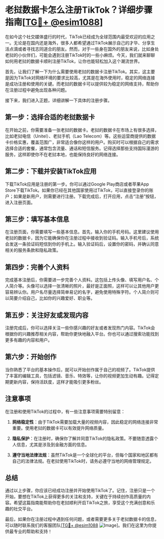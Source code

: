 # 老挝数据卡怎么注册TikTok？详细步骤指南[[TG💪+ @esim1088](https://t.me/s/esim1088)]

在如今这个社交媒体盛行的时代，TikTok已经成为全球范围内最受欢迎的应用之一。无论是在国内还是海外，很多人都希望通过TikTok展示自己的才华、分享生活点滴或者寻找志同道合的朋友。然而，对于一些身在国外的朋友来说，比如身处老挝的小伙伴们，可能会遇到注册TikTok时的一些小麻烦。今天，我们就来聊聊如何用老挝的数据卡顺利注册TikTok，让你也能轻松加入这个潮流世界。

首先，让我们了解一下为什么需要使用老挝的数据卡注册TikTok。其实，这主要是因为TikTok对网络环境的要求比较高，尤其是在海外使用时，稳定的网络连接是成功注册和使用的关键。而老挝的数据卡可以提供较为稳定的网络支持，帮助你在注册过程中避免出现各种问题。

接下来，我们进入正题，详细讲解一下具体的注册步骤。

## 第一步：选择合适的老挝数据卡

在开始之前，你需要准备一张老挝的数据卡。老挝的数据卡在市场上有很多选择，比如老挝电信（Unitel）、老挝手机（Lao Telecom）等。这些运营商提供的数据卡价格实惠，覆盖范围广，非常适合像你这样的用户。购买时可以根据自己的需求选择合适的套餐，通常包含流量、通话和短信服务。记得选择那些支持国际漫游的服务，这样即使你不在老挝本地，也能保持良好的网络连接。

## 第二步：下载并安装TikTok应用

下载TikTok应用是注册的第一步。你可以通过Google Play商店或者苹果App Store下载TikTok。如果你已经在其他国家使用过TikTok，可以直接登录你的账户；如果是新用户，则需要进行注册。下载完成后，打开应用，点击“注册”按钮，进入注册页面。

## 第三步：填写基本信息

在注册页面，你需要填写一些基本信息。首先，输入你的手机号码。这里建议使用老挝的数据卡，因为它能确保你在注册过程中接收到验证码。输入手机号后，系统会发送一条验证码短信到你的手机上。输入验证码后，设置你的密码，并确认同意相关的服务条款和隐私政策。

## 第四步：完善个人资料

完成基本注册后，你需要进一步完善个人资料。这包括上传头像、填写用户名、个人简介等。头像可以选择一张清晰的照片，最好是正面照，这样可以让其他用户更容易辨认你。用户名尽量选择简单易记的名字，避免使用特殊字符。个人简介则可以简要介绍自己，比如你的兴趣爱好、职业等。

## 第五步：关注好友或发现内容

注册完成后，你可以选择关注一些你感兴趣的好友或者发现热门内容。TikTok会根据你的兴趣推荐相关内容，帮助你更快地融入平台。你也可以通过搜索功能找到更多有趣的内容和用户。

## 第六步：开始创作

当你熟悉了平台的基本操作后，就可以开始创作属于自己的视频了。TikTok提供了丰富的编辑工具，包括滤镜、音乐、特效等，让你的视频更加生动有趣。记得定期更新内容，保持活跃度，这样才能吸引更多粉丝。

## 注意事项

在注册和使用TikTok的过程中，有一些注意事项需要特别留意：

1. **网络稳定性**：由于TikTok需要加载大量的视频内容，因此稳定的网络连接非常重要。使用老挝的数据卡可以有效提升网络质量。
   
2. **隐私保护**：在注册时，确保你了解并同意TikTok的隐私政策。不要随意透露个人信息，尤其是涉及到金融方面的信息。

3. **遵守当地法律法规**：虽然TikTok是一个全球化的平台，但每个国家和地区都有自己的法律法规。在老挝使用TikTok时，请务必遵守当地的网络管理规定。

## 总结

通过以上步骤，你应该已经成功注册并开始使用TikTok了。记住，注册只是一个开始，要想在TikTok上获得更多的关注和支持，关键在于持续创作高质量的内容。希望这篇指南能帮助你在老挝顺利开启TikTok之旅，享受这个充满创意和乐趣的社交平台。

最后，如果你在注册过程中遇到任何问题，或者需要更多关于老挝数据卡的信息，可以随时联系我们的客服团队[[TG💪+ @esim1088](https://t.me/s/esim1088) ![Image](https://i.postimg.cc/4NQfJmqS/Snipaste-2025-05-13-00-14-12.png)]。我们在这里为你提供最专业的帮助和支持！